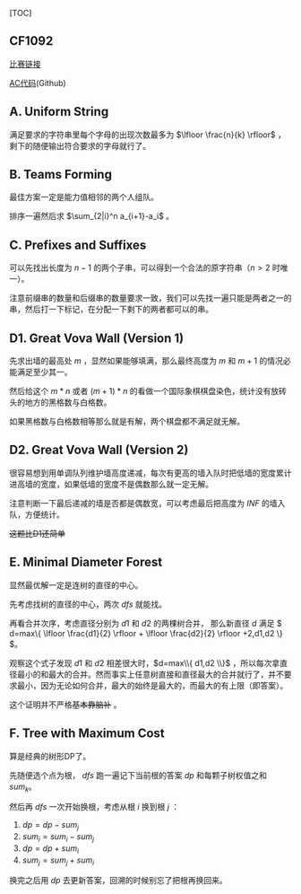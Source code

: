 [TOC]

## CF1092

[比赛链接](https://codeforces.com/contest/1092 "比赛链接")

[AC代码](https://github.com/SetsunaChyan/OI_source_code "AC代码")(Github)

## A. Uniform String

满足要求的字符串里每个字母的出现次数最多为 $\lfloor \frac{n}{k} \rfloor$ ，剩下的随便输出符合要求的字母就行了。



## B. Teams Forming

最佳方案一定是能力值相邻的两个人组队。

排序一遍然后求 $\sum_{2|i}^n a_{i+1}-a_i$ 。



## C. Prefixes and Suffixes

可以先找出长度为 $n-1$ 的两个子串，可以得到一个合法的原字符串（$n>2$ 时唯一）。

注意前缀串的数量和后缀串的数量要求一致，我们可以先找一遍只能是两者之一的串，然后打一下标记，在分配一下剩下的两者都可以的串。



## D1. Great Vova Wall (Version 1)

先求出墙的最高处 $m$ ，显然如果能够填满，那么最终高度为 $m$ 和 $m+1$ 的情况必能满足至少其一。

然后给这个 $m * n$ 或者 $(m+1) * n$ 的看做一个国际象棋棋盘染色，统计没有放砖头的地方的黑格数与白格数。

如果黑格数与白格数相等那么就是有解，两个棋盘都不满足就无解。



## D2. Great Vova Wall (Version 2)

很容易想到用单调队列维护墙高度递减，每次有更高的墙入队时把低墙的宽度累计进高墙的宽度，如果低墙的宽度不是偶数那么就一定无解。

注意判断一下最后递减的墙是否都是偶数宽，可以考虑最后把高度为 $INF$ 的墙入队，方便统计。

~~这题比D1还简单~~



## E. Minimal Diameter Forest

显然最优解一定是连树的直径的中心。

先考虑找树的直径的中心，两次 $dfs$ 就能找。

再看合并次序，考虑直径分别为 $d1$ 和 $d2$ 的两棵树合并， 那么新直径 $d$ 满足 $ d=max\\{ \lfloor \frac{d1}{2} \rfloor + \lfloor \frac{d2}{2} \rfloor +2,d1,d2 \\} $。

观察这个式子发现 $d1​$ 和 $d2​$ 相差很大时，$d=max\\{ d1,d2 \\}​$ ，所以每次拿直径最小的和最大的合并。然而事实上任意树直接和直径最大的合并就行了，并不要求最小，因为无论如何合并，最大的始终是最大的，而最大的有上限（即答案）。

这个证明并不严格~~基本靠脑补~~ 。



## F. Tree with Maximum Cost

算是经典的树形DP了。

先随便选个点为根， $dfs$ 跑一遍记下当前根的答案 $dp$ 和每颗子树权值之和 $sum_k$。

然后再 $dfs$ 一次开始换根，考虑从根 $i$ 换到根 $j$ ：

1. $dp=dp-sum_j$ 
2. $sum_i=sum_i-sum_j$
3. $dp=dp+sum_i$
4. $sum_j=sum_j+sum_i$ 

换完之后用 $dp$ 去更新答案，回溯的时候别忘了把根再换回来。